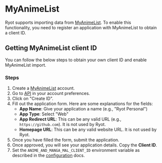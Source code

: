 # MyAnimeList

Ryot supports importing data from [MyAnimeList](https://myanimelist.net). To enable this
functionality, you need to register an application with MyAnimeList to obtain a client ID.

## Getting MyAnimeList client ID

You can follow the below steps to obtain your own client ID and enable MyAnimeList import.

### Steps

1. Create a [MyAnimeList](https://myanimelist.net) account.
2. Go to [API](https://myanimelist.net/apiconfig) in your account preferences.
3. Click on "Create ID".
4. Fill out the application form. Here are some explanations for the fields:
   - **App Name**: Give your application a name (e.g., "Ryot Personal")
   - **App Type**: Select "Web"
   - **App Redirect URL**: This can be any valid URL (e.g., `https://github.com`). It is
     not used by Ryot.
   - **Homepage URL**: This can be any valid website URL. It is not used by Ryot.
5. Once you have filled the form, submit the application.
6. Once approved, you will see your application details. Copy the **Client ID**.
7. Set the `ANIME_AND_MANGA_MAL_CLIENT_ID` environment variable as described in the
   [configuration](../configuration.md#important-parameters) docs.
